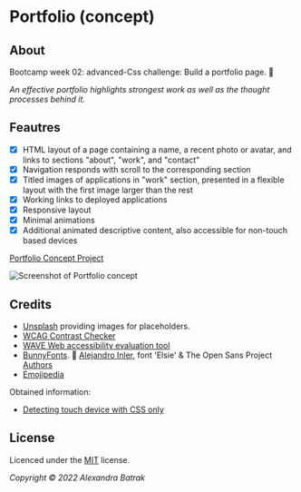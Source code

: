 # Portfolio (concept)

## About 

Bootcamp week 02: advanced-Css challenge: Build a portfolio page. 🤍

*An effective portfolio highlights strongest work as well as the thought processes behind it.*

## Feautres

- [x] HTML layout of a page containing a name, a recent photo or avatar, and links to sections "about", "work", and "contact"
- [x] Navigation responds with scroll to the corresponding section
- [x] Titled images of applications in "work" section, presented in a flexible layout with the first image larger than the rest
- [x] Working links to deployed applications
- [x] Responsive layout
- [x] Minimal animations
- [x] Additional animated descriptive content, also accessible for non-touch based devices

[Portfolio Concept Project](https://alexandrabatrak.github.io/portfolio-concept-page/)

![Screenshot of Portfolio concept]()

## Credits

- [Unsplash](https://unsplash.com/) providing images for placeholders.
- [WCAG Contrast Checker](https://webaim.org/resources/contrastchecker/)
- [WAVE Web accessibility evaluation tool](https://wave.webaim.org/)
- [BunnyFonts](https://fonts.bunny.net/). 🐇 [Alejandro Inler](mailto:alejandroinler@gmail.com), font 'Elsie' & The Open Sans Project [Authors](https://github.com/googlefonts/opensans)
- [Emojipedia](https://emojipedia.org/)

Obtained information:
- [Detecting touch device with CSS only](https://ferie.medium.com/detect-a-touch-device-with-only-css-9f8e30fa1134)

## License

Licenced under the [MIT](/LICENSE) license.

*Copyright © 2022 Alexandra Batrak*
